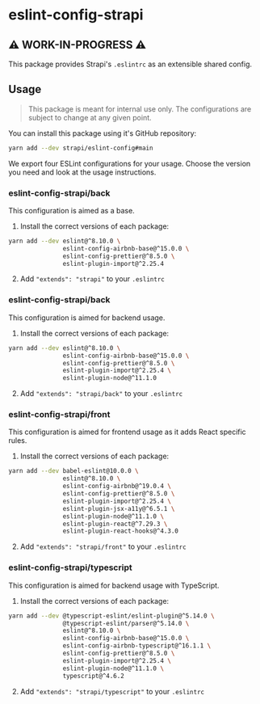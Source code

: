 # eslint-config-strapi

## ⚠️ WORK-IN-PROGRESS ⚠️

This package provides Strapi's `.eslintrc` as an extensible shared config.

## Usage

> This package is meant for internal use only. The configurations are subject to change at any given point.

You can install this package using it's GitHub repository:

```sh
yarn add --dev strapi/eslint-config#main
```

We export four ESLint configurations for your usage. Choose the version you need and look at the usage instructions.

### eslint-config-strapi/back

This configuration is aimed as a base.

1. Install the correct versions of each package:

```sh
yarn add --dev eslint@^8.10.0 \
               eslint-config-airbnb-base@^15.0.0 \
               eslint-config-prettier@^8.5.0 \
               eslint-plugin-import@^2.25.4
```

2. Add `"extends": "strapi"` to your `.eslintrc`

### eslint-config-strapi/back

This configuration is aimed for backend usage.

1. Install the correct versions of each package:

```sh
yarn add --dev eslint@^8.10.0 \
               eslint-config-airbnb-base@^15.0.0 \
               eslint-config-prettier@^8.5.0 \
               eslint-plugin-import@^2.25.4 \
               eslint-plugin-node@^11.1.0
```

2. Add `"extends": "strapi/back"` to your `.eslintrc`

### eslint-config-strapi/front

This configuration is aimed for frontend usage as it adds React specific rules.

1. Install the correct versions of each package:

```sh
yarn add --dev babel-eslint@10.0.0 \
               eslint@^8.10.0 \
               eslint-config-airbnb@^19.0.4 \
               eslint-config-prettier@^8.5.0 \
               eslint-plugin-import@^2.25.4 \
               eslint-plugin-jsx-a11y@^6.5.1 \
               eslint-plugin-node@^11.1.0 \
               eslint-plugin-react@^7.29.3 \
               eslint-plugin-react-hooks@^4.3.0
```

2. Add `"extends": "strapi/front"` to your `.eslintrc`

### eslint-config-strapi/typescript

This configuration is aimed for backend usage with TypeScript.

1. Install the correct versions of each package:

```sh
yarn add --dev @typescript-eslint/eslint-plugin@^5.14.0 \
               @typescript-eslint/parser@^5.14.0 \
               eslint@^8.10.0 \
               eslint-config-airbnb-base@^15.0.0 \
               eslint-config-airbnb-typescript@^16.1.1 \
               eslint-config-prettier@^8.5.0 \
               eslint-plugin-import@^2.25.4 \
               eslint-plugin-node@^11.1.0 \
               typescript@^4.6.2
```

2. Add `"extends": "strapi/typescript"` to your `.eslintrc`
